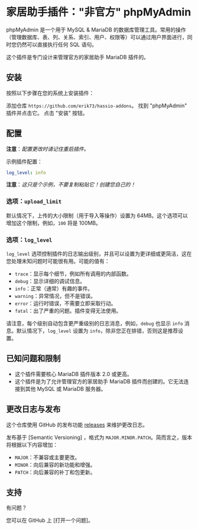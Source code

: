 # 家居助手插件："非官方" phpMyAdmin

phpMyAdmin 是一个用于 MySQL & MariaDB 的数据库管理工具。常用的操作（管理数据库、表、列、关系、索引、用户、权限等）可以通过用户界面进行，同时您仍然可以直接执行任何 SQL 语句。

这个插件是专门设计来管理官方的家居助手 MariaDB 插件的。

## 安装

按照以下步骤在您的系统上安装插件：

添加仓库 `https://github.com/erik73/hassio-addons`。
找到 "phpMyAdmin" 插件并点击它。
点击 "安装" 按钮。

## 配置

**注意**：_配置更改时请记住重启插件。_

示例插件配置：

```yaml
log_level: info
```

**注意**：_这只是个示例，不要复制粘贴它！创建您自己的！_

### 选项：`upload_limit`

默认情况下，上传的大小限制（用于导入等操作）设置为 64MB。这个选项可以增加这个限制，例如，`100` 将是 100MB。

### 选项：`log_level`

`log_level` 选项控制插件的日志输出级别，并且可以设置为更详细或更简洁，这在您处理未知问题时可能很有用。可能的值有：

- `trace`：显示每个细节，例如所有调用的内部函数。
- `debug`：显示详细的调试信息。
- `info`：正常（通常）有趣的事件。
- `warning`：异常情况，但不是错误。
- `error`：运行时错误，不需要立即采取行动。
- `fatal`：出了严重的问题。插件变得无法使用。

请注意，每个级别自动包含更严重级别的日志消息，例如，`debug` 也显示 `info` 消息。默认情况下，`log_level` 设置为 `info`，除非您正在排错，否则这是推荐设置。

## 已知问题和限制

- 这个插件需要核心 MariaDB 插件版本 2.0 或更高。
- 这个插件是为了允许管理官方的家居助手 MariaDB 插件而创建的。它无法连接到其他 MySQL 或 MariaDB 服务器。

## 更改日志与发布

这个仓库使用 GitHub 的发布功能 [releases] 来维护更改日志。

发布基于 [Semantic Versioning] ，格式为 `MAJOR.MINOR.PATCH`。简而言之，版本将根据以下内容增加：

- `MAJOR`：不兼容或主要更改。
- `MINOR`：向后兼容的新功能和增强。
- `PATCH`：向后兼容的补丁和包更新。

## 支持

有问题？

您可以在 GitHub 上 [打开一个问题]。

[addon-badge]: https://my.home-assistant.io/badges/supervisor_addon.svg
[addon]: https://my.home-assistant.io/redirect/supervisor_addon/?addon=a0d7b954_phpmyadmin&repository_url=https%3A%2F%2Fgithub.com%2Ferik73%2Frepository
[contributors]: https://github.com/erik73/addon-phpmyadmin/graphs/contributors
[discord-ha]: https://discord.gg/c5DvZ4e
[discord]: https://discord.me/hassioaddons
[forum]: https://community.home-assistant.io/t/home-assistant-community-add-on-phpmyadmin/171729?u=frenck
[frenck]: https://github.com/frenck
[issue]: https://github.com/erik73/addon-phpmyadmin/issues
[reddit]: https://reddit.com/r/homeassistant
[releases]: https://github.com/erik73/addon-phpmyadmin/releases
[semver]: https://semver.org/spec/v2.0.0.html